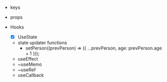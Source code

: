 - keys
- props

- Hooks
  - [x] UseState
  - state updater functions
    - setPerson((prevPerson) => ({ ...prevPerson, age: prevPerson.age + 1 }));
  - useEffect
  - ~useMemo
  - ~useRef
  - useCallback
